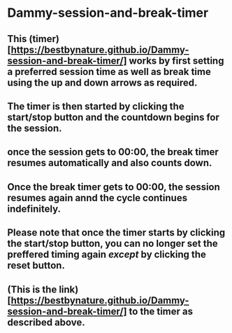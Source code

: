 # Dammy-session-and-break-timer

## This (timer)[https://bestbynature.github.io/Dammy-session-and-break-timer/] works by first setting a preferred session time as well as break time using the up and down arrows as required. 

## The timer is then started by clicking the start/stop button and the countdown begins for the session.

## once the session gets to 00:00, the break timer resumes automatically and also counts down.

## Once the break timer gets to 00:00, the session resumes again annd the cycle continues indefinitely. 

## Please note that once the timer starts by clicking the start/stop button, you can no longer set the preffered timing again *except* by clicking the reset button.

## (This is the link)[https://bestbynature.github.io/Dammy-session-and-break-timer/] to the timer as described above.
